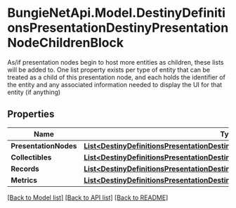 # BungieNetApi.Model.DestinyDefinitionsPresentationDestinyPresentationNodeChildrenBlock
As/if presentation nodes begin to host more entities as children, these lists will be added to. One list property exists per type of entity that can be treated as a child of this presentation node, and each holds the identifier of the entity and any associated information needed to display the UI for that entity (if anything)
## Properties

Name | Type | Description | Notes
------------ | ------------- | ------------- | -------------
**PresentationNodes** | [**List&lt;DestinyDefinitionsPresentationDestinyPresentationNodeChildEntry&gt;**](DestinyDefinitionsPresentationDestinyPresentationNodeChildEntry.md) |  | [optional] 
**Collectibles** | [**List&lt;DestinyDefinitionsPresentationDestinyPresentationNodeCollectibleChildEntry&gt;**](DestinyDefinitionsPresentationDestinyPresentationNodeCollectibleChildEntry.md) |  | [optional] 
**Records** | [**List&lt;DestinyDefinitionsPresentationDestinyPresentationNodeRecordChildEntry&gt;**](DestinyDefinitionsPresentationDestinyPresentationNodeRecordChildEntry.md) |  | [optional] 
**Metrics** | [**List&lt;DestinyDefinitionsPresentationDestinyPresentationNodeMetricChildEntry&gt;**](DestinyDefinitionsPresentationDestinyPresentationNodeMetricChildEntry.md) |  | [optional] 

[[Back to Model list]](../README.md#documentation-for-models) [[Back to API list]](../README.md#documentation-for-api-endpoints) [[Back to README]](../README.md)

